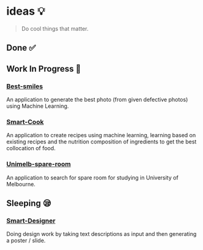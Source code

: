 # ideas 💡
> Do cool things that matter.

## Done ✅



## Work In Progress  🚧

### [Best-smiles](https://github.com/CrazyEric1994/Best-smiles)

An application to generate the best photo (from given defective photos) using Machine Learning.

### [Smart-Cook](https://github.com/CrazyEric1994/Smart-Cook)

An application to create recipes using machine learning, learning based on existing recipes and the nutrition composition of ingredients to get the best collocation of food.
### [Unimelb-spare-room](https://github.com/CrazyEric1994/Unimelb-spare-room)

An application to search for spare room for studying in University of Melbourne.

## Sleeping 😪

### [Smart-Designer](https://github.com/CrazyEric1994/Smart-Designer)

Doing design work by taking text descriptions as input and then generating a poster / slide.
